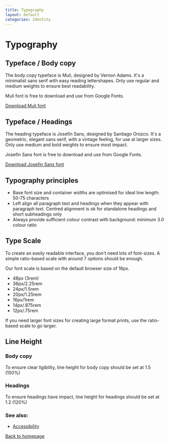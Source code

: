 ```yaml
---
title: Typography
layout: default
categories: Identity
---
```


# Typography

## Typeface / Body copy
The body copy typeface is Muli, designed by Vernon Adams. It's a minimalist sans serif with easy reading lettershapes. Only use regular and medium weights to ensure best readability.

Muli font is free to download and use from Google Fonts.

[Download Muli font](https://fonts.google.com/specimen/Muli)

## Typeface / Headings
The heading typeface is Josefin Sans, designed by Santiago Orozco. It's a geometric, elegant sans serif, with a vintage feeling, for use at larger sizes. Only use medium and bold weights to ensure most impact.

Josefin Sans font is free to download and use from Google Fonts.

[Download Josefin Sans font](https://fonts.google.com/specimen/Josefin+Sans)

## Typography principles

- Base font size and container widths are optimised for ideal line length: 50-75 characters
- Left align all paragraph text and headings when they appear with paragraph text. Centred alignment is ok for standalone headings and short subheadings only
- Always provide sufficient colour contrast with background: minimum 3.0 colour ratio

## Type Scale

To create an easily readable interface, you don't need lots of font-sizes. A simple ratio-based scale with around 7 options should be enough.

Our font scale is based on the default browser size of 16px.

- 48px (3rem)
- 36px/2.25rem
- 24px/1.5rem
- 20px/1.25rem
- 16px/1rem
- 14px/.875rem
- 12px/.75rem

If you need larger font sizes for creating large format prints, use the ratio-based scale to go larger.

## Line Height

### Body copy
To ensure clear ligibility, line height for body copy should be set at 1.5 (150%)

### Headings
To ensure headings have impact, line height for headings should be set at 1.2 (120%)


### See also:
- [Accessibility](/styleguide/accessibility)

[Back to homepage](/styleguide/)
